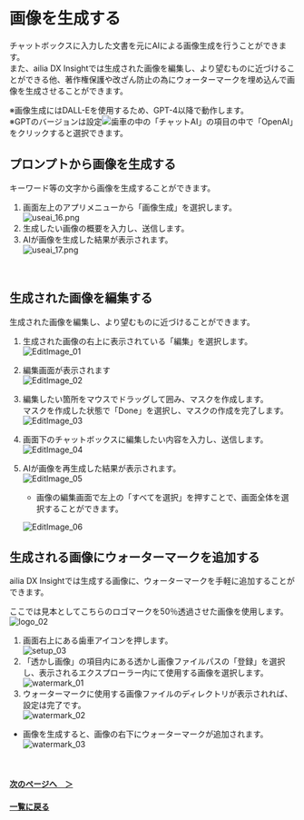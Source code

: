 # 画像を生成する
チャットボックスに入力した文書を元にAIによる画像生成を行うことができます。<br>
また、ailia DX Insightでは生成された画像を編集し、より望むものに近づけることができる他、著作権保護や改ざん防止の為にウォーターマークを埋め込んで画像を生成させることができます。<br>

※画像生成にはDALL-Eを使用するため、GPT-4以降で動作します。<br>
※GPTのバージョンは設定![歯車](/img/icon_gear.png)の中の「チャットAI」の項目の中で「OpenAI」をクリックすると選択できます。

## プロンプトから画像を生成する
キーワード等の文字から画像を生成することができます。
1. 画面左上のアプリメニューから「画像生成」を選択します。<br>
![useai_16.png](/img/UseAI_16.png)<br>
1. 生成したい画像の概要を入力し、送信します。
1. AIが画像を生成した結果が表示されます。<br>
![useai_17.png](/img/UseAI_17.jpg)<br>
<br>

## 生成された画像を編集する
生成された画像を編集し、より望むものに近づけることができます。
1. 生成された画像の右上に表示されている「編集」を選択します。<br>
![EditImage_01](img/EditImage_01.jpg)
1. 編集画面が表示されます<br>
![EditImage_02](img/EditImage_02.jpg)
1. 編集したい箇所をマウスでドラッグして囲み、マスクを作成します。<br>
   マスクを作成した状態で「Done」を選択し、マスクの作成を完了します。<br>
![EditImage_03](img/EditImage_03.jpg)
1. 画面下のチャットボックスに編集したい内容を入力し、送信します。<br>
![EditImage_04](img/EditImage_04.png)
1. AIが画像を再生成した結果が表示されます。<br>
![EditImage_05](img/EditImage_05.jpg)

   * <div id=update09></div>画像の編集画面で左上の「すべてを選択」を押すことで、画面全体を選択することができます。<br>
   ![EditImage_06](img/EditImage_06.jpg)
   

## 生成される画像にウォーターマークを追加する

ailia DX Insightでは生成する画像に、ウォーターマークを手軽に追加することができます。

ここでは見本としてこちらのロゴマークを50％透過させた画像を使用します。<br>
![logo_02](img/ailia_DX_logo_02.png)

1. 画面右上にある歯車アイコンを押します。<br>
![setup_03](img/setup_03.png)
1. 「透かし画像」の項目内にある透かし画像ファイルパスの「登録」を選択し、表示されるエクスプローラー内にて使用する画像を選択します。<br>
![watermark_01](img/watermark_01.png)<br>
1. ウォーターマークに使用する画像ファイルのディレクトリが表示されれば、設定は完了です。<br>
![watermark_02](img/watermark_02.png)<br>

* 画像を生成すると、画像の右下にウォーターマークが追加されます。<br>
![watermark_03](img/watermark_03.jpg)<br>
<br>

#### [次のページへ&emsp;＞](Recording.md)
#### [一覧に戻る](UseAI.md)